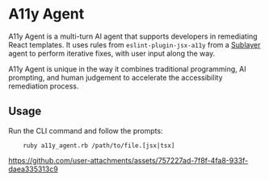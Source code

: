 # A11y Agent

A11y Agent is a multi-turn AI agent that supports developers in remediating React templates. It uses rules from `eslint-plugin-jsx-a11y` from a [Sublayer](https://github.com/sublayerapp/sublayer) agent to perform iterative fixes, with user input along the way.

A11y Agent is unique in the way it combines traditional programming, AI prompting, and human judgement to accelerate the accessibility remediation process.

## Usage

Run the CLI command and follow the prompts:

        ruby a11y_agent.rb /path/to/file.[jsx|tsx]

https://github.com/user-attachments/assets/757227ad-7f8f-4fa8-933f-daea335313c9

